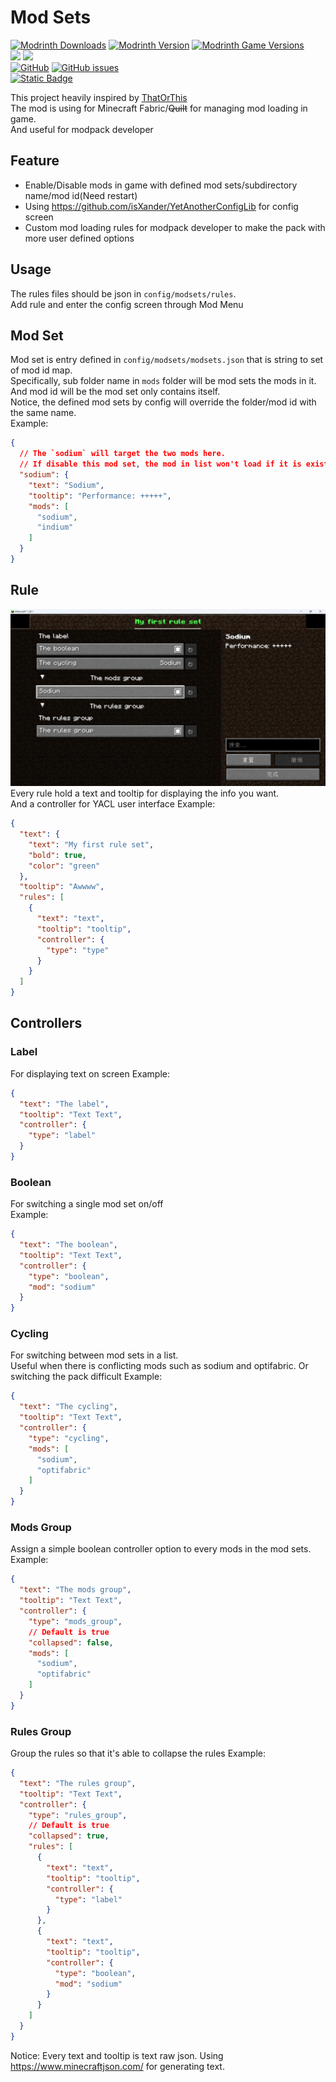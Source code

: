 # Mod Sets

[![Modrinth Downloads](https://img.shields.io/modrinth/dt/mod-sets?style=for-the-badge&logo=modrinth)](https://modrinth.com/mod/mod-sets) [![Modrinth Version](https://img.shields.io/modrinth/v/mod-sets?style=for-the-badge&logo=modrinth&label=Latest)](https://modrinth.com/mod/mod-sets/versions) [![Modrinth Game Versions](https://img.shields.io/modrinth/game-versions/mod-sets?style=for-the-badge&logo=modrinth)](https://modrinth.com/mod/mod-sets/versions)  
[![](https://cf.way2muchnoise.eu/full_mod-sets_Downloads.svg?badge_style=for_the_badge)](https://www.curseforge.com/minecraft/mc-mods/mod-sets) [![](https://cf.way2muchnoise.eu/versions/mod-sets.svg?badge_style=for_the_badge)](https://www.curseforge.com/minecraft/mc-mods/mod-sets)  
[![GitHub](https://img.shields.io/github/license/SettingDust/ModSets?style=for-the-badge&logo=github)](https://github.com/SettingDust/ModSets) [![GitHub issues](https://img.shields.io/github/issues-raw/SettingDust/ModSets?style=for-the-badge&logo=github)](https://github.com/SettingDust/ModSets/issues)  
[![Static Badge](https://img.shields.io/badge/kofi-Buy_a_coffee-ff5f5f?style=for-the-badge&logo=kofi)](https://ko-fi.com/settingdust)


This project heavily inspired by [ThatOrThis](https://github.com/EZForever/ThatOrThis)  
The mod is using for Minecraft Fabric/~~Quilt~~ for managing mod loading in game.   
And useful for modpack developer

## Feature

- Enable/Disable mods in game with defined mod sets/subdirectory name/mod id(Need restart)
- Using https://github.com/isXander/YetAnotherConfigLib for config screen
- Custom mod loading rules for modpack developer to make the pack with more user defined options

## Usage

The rules files should be json in `config/modsets/rules`.  
Add rule and enter the config screen through Mod Menu

## Mod Set
Mod set is entry defined in `config/modsets/modsets.json` that is string to set of mod id map.  
Specifically, sub folder name in `mods` folder will be mod sets the mods in it. And mod id will be the mod set only contains itself.   
Notice, the defined mod sets by config will override the folder/mod id with the same name.  
Example: 
```json
{
  // The `sodium` will target the two mods here. 
  // If disable this mod set, the mod in list won't load if it is exist
  "sodium": {
    "text": "Sodium",
    "tooltip": "Performance: +++++",
    "mods": [
      "sodium",
      "indium"
    ]
  }
}
```

## Rule
![img_1.png](https://github.com/SettingDust/ModSets/raw/main/img_1.png)
Every rule hold a text and tooltip for displaying the info you want.  
And a controller for YACL user interface
Example:

```json
{
  "text": {
    "text": "My first rule set",
    "bold": true,
    "color": "green"
  },
  "tooltip": "Awwww",
  "rules": [
    {
      "text": "text",
      "tooltip": "tooltip",
      "controller": {
        "type": "type"
      }
    }
  ]
}
```

## Controllers

### Label

For displaying text on screen
Example:

```json
{
  "text": "The label",
  "tooltip": "Text Text",
  "controller": {
    "type": "label"
  }
}
```

### Boolean
For switching a single mod set on/off  
Example:  
```json
{
  "text": "The boolean",
  "tooltip": "Text Text",
  "controller": {
    "type": "boolean",
    "mod": "sodium"
  }
}
```

### Cycling
For switching between mod sets in a list.  
Useful when there is conflicting mods such as sodium and optifabric. Or switching the pack difficult
Example:  
```json
{
  "text": "The cycling",
  "tooltip": "Text Text",
  "controller": {
    "type": "cycling",
    "mods": [
      "sodium",
      "optifabric"
    ]
  }
}
```

### Mods Group
Assign a simple boolean controller option to every mods in the mod sets.
Example:

```json
{
  "text": "The mods group",
  "tooltip": "Text Text",
  "controller": {
    "type": "mods_group",
    // Default is true
    "collapsed": false,
    "mods": [
      "sodium",
      "optifabric"
    ]
  }
}
```
### Rules Group
Group the rules so that it's able to collapse the rules
Example:

```json
{
  "text": "The rules group",
  "tooltip": "Text Text",
  "controller": {
    "type": "rules_group",
    // Default is true
    "collapsed": true,
    "rules": [
      {
        "text": "text",
        "tooltip": "tooltip",
        "controller": {
          "type": "label"
        }
      },
      {
        "text": "text",
        "tooltip": "tooltip",
        "controller": {
          "type": "boolean",
          "mod": "sodium"
        }
      }
    ]
  }
}
```
  
Notice: Every text and tooltip is text raw json.
Using https://www.minecraftjson.com/ for generating text.
